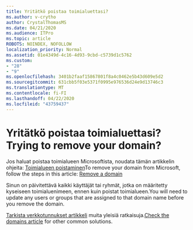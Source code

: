 ```yaml
---
title: Yritätkö poistaa toimialuettasi?
ms.author: v-crytho
author: CrystalThomasMS
ms.date: 04/21/2020
ms.audience: ITPro
ms.topic: article
ROBOTS: NOINDEX, NOFOLLOW
localization_priority: Normal
ms.assetid: 01e4349d-4c16-4d93-9cbd-c5739d1c5762
ms.custom:
- "28"
- "9"
ms.openlocfilehash: 3401b2faaf15867801f8a4c0462e5b43d609e5d2
ms.sourcegitcommit: 631cbb5f03e5371f0995e976536d24e9d13746c3
ms.translationtype: MT
ms.contentlocale: fi-FI
ms.lasthandoff: 04/22/2020
ms.locfileid: "43759437"
---
```

# <a name="trying-to-remove-your-domain"></a><span data-ttu-id="b1eb9-102">Yritätkö poistaa toimialuettasi?</span><span class="sxs-lookup"><span data-stu-id="b1eb9-102">Trying to remove your domain?</span></span>

<span data-ttu-id="b1eb9-103">Jos haluat poistaa toimialueen Microsoftista, noudata tämän artikkelin ohjeita: [Toimialueen poistaminen](https://docs.microsoft.com/office365/admin/get-help-with-domains/remove-a-domain)</span><span class="sxs-lookup"><span data-stu-id="b1eb9-103">To remove your domain from Microsoft, follow the steps in this article: [Remove a domain](https://docs.microsoft.com/office365/admin/get-help-with-domains/remove-a-domain)</span></span>
  
<span data-ttu-id="b1eb9-104">Sinun on päivitettävä kaikki käyttäjät tai ryhmät, jotka on määritetty kyseiseen toimialuenimeen, ennen kuin poistat toimialueen.</span><span class="sxs-lookup"><span data-stu-id="b1eb9-104">You will need to update any users or groups that are assigned to that domain name before you remove the domain.</span></span>
  
<span data-ttu-id="b1eb9-105">[Tarkista verkkotunnukset artikkeli](https://docs.microsoft.com/office365/admin/get-help-with-domains/create-dns-records-at-any-dns-hosting-provider) muita yleisiä ratkaisuja.</span><span class="sxs-lookup"><span data-stu-id="b1eb9-105">[Check the domains article](https://docs.microsoft.com/office365/admin/get-help-with-domains/create-dns-records-at-any-dns-hosting-provider) for other common solutions.</span></span>
  